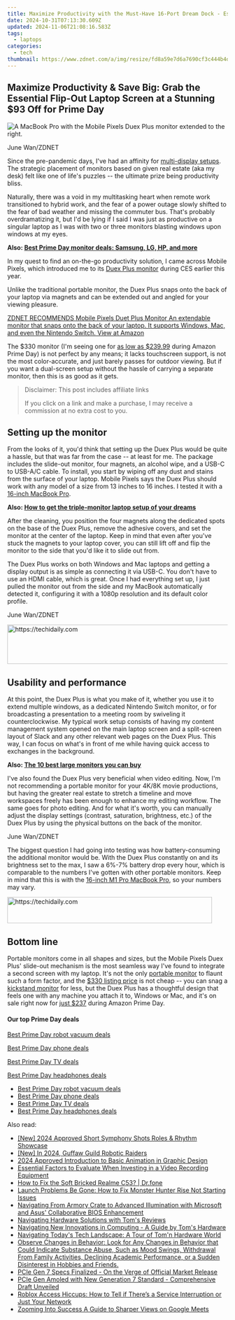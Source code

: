 ```yaml
---
title: Maximize Productivity with the Must-Have 16-Port Dream Dock - Essential for All Creatives!
date: 2024-10-31T07:13:30.609Z
updated: 2024-11-06T21:08:16.583Z
tags:
  - laptops
categories:
  - tech
thumbnail: https://www.zdnet.com/a/img/resize/fd8a59e7d6a7690cf3c444b4deddf7f55294d03b/2023/08/28/9a8a6350-4e73-4012-ba6e-4cb19b2bcb53/img-5355.jpg?auto=webp&fit=crop&frame=1&height=172&width=306
---
```


## Maximize Productivity & Save Big: Grab the Essential Flip-Out Laptop Screen at a Stunning $93 Off for Prime Day

![A MacBook Pro with the Mobile Pixels Duex Plus monitor extended to the right.](https://www.zdnet.com/a/img/resize/1337ec85d350192d391dd6447a51dbbcbddac22e/2023/02/21/26e73b22-5686-4e3f-9cec-149014bd0c44/mobile-pixels-duex-plus-monitor.jpg?auto=webp&width=1280)

June Wan/ZDNET

Since the pre-pandemic days, I've had an affinity for [multi-display setups](https://www.zdnet.com/article/multiple-options-for-multiple-screens/). The strategic placement of monitors based on given real estate (aka my desk) felt like one of life's puzzles -- the ultimate prize being productivity bliss. 

Naturally, there was a void in my multitasking heart when remote work transitioned to hybrid work, and the fear of a power outage slowly shifted to the fear of bad weather and missing the commuter bus. That's probably overdramatizing it, but I'd be lying if I said I was just as productive on a singular laptop as I was with two or three monitors blasting windows upon windows at my eyes.

**Also: [Best Prime Day monitor deals: Samsung, LG, HP, and more](https://www.zdnet.com/home-and-office/best-prime-day-monitor-deals/)**

In my quest to find an on-the-go productivity solution, I came across Mobile Pixels, which introduced me to its [Duex Plus monitor](https://buy.geni.us/Proxy.ashx?TSID=368250&GR%5FURL=https%3A%2F%2Fwww.amazon.com%2FPortable-Monitor-Duex-Extender-Compatible%2Fdp%2FB092LRR8HT%3Ftag%3Dzd-buy-button-20%26ascsubtag%3D%5F%5FCOM%5FCLICK%5FID%5F%5F%7C03b82a64-5437-489f-96b7-c925628a2a97%7Cdtp&dtb=1) during CES earlier this year. 

Unlike the traditional portable monitor, the Duex Plus snaps onto the back of your laptop via magnets and can be extended out and angled for your viewing pleasure.

[ZDNET RECOMMENDS Mobile Pixels Duet Plus Monitor An extendable monitor that snaps onto the back of your laptop. It supports Windows, Mac, and even the Nintendo Switch. View at Amazon](https://buy.geni.us/Proxy.ashx?TSID=368250&GR%5FURL=https%3A%2F%2Fwww.amazon.com%2FPortable-Monitor-Duex-Extender-Compatible%2Fdp%2FB092LRR8HT%3Ftag%3Dzd-buy-button-20%26ascsubtag%3D%5F%5FCOM%5FCLICK%5FID%5F%5F%7C03b82a64-5437-489f-96b7-c925628a2a97%7Cdtp&dtb=1)

The $330 monitor (I'm seeing one for [as low as $239.99](https://buy.geni.us/Proxy.ashx?TSID=368250&GR%5FURL=https%3A%2F%2Fwww.amazon.com%2FPortable-Monitor-Duex-Extender-Compatible%2Fdp%2FB092LRR8HT%3Ftag%3Dzd-buy-button-20%26ascsubtag%3D%5F%5FCOM%5FCLICK%5FID%5F%5F%7C03b82a64-5437-489f-96b7-c925628a2a97%7Cdtp&dtb=1) during Amazon Prime Day) is not perfect by any means; it lacks touchscreen support, is not the most color-accurate, and just barely passes for outdoor viewing. But if you want a dual-screen setup without the hassle of carrying a separate monitor, then this is as good as it gets.

>  Disclaimer: This post includes affiliate links
>
>  If you click on a link and make a purchase, I may receive a commission at no extra cost to you.
>

## Setting up the monitor

From the looks of it, you'd think that setting up the Duex Plus would be quite a hassle, but that was far from the case -- at least for me. The package includes the slide-out monitor, four magnets, an alcohol wipe, and a USB-C to USB-A/C cable. To install, you start by wiping off any dust and stains from the surface of your laptop. Mobile Pixels says the Duex Plus should work with any model of a size from 13 inches to 16 inches. I tested it with a [16-inch MacBook Pro](https://buy.geni.us/Proxy.ashx?TSID=368250&GR%5FURL=https%3A%2F%2Fwww.amazon.com%2FApple-MacBook-16-inch-10%E2%80%91core-16%E2%80%91core%2Fdp%2FB09JQKBQSB%3Ftag%3Dzd-buy-button-20%26ascsubtag%3D%5F%5FCOM%5FCLICK%5FID%5F%5F%7C03b82a64-5437-489f-96b7-c925628a2a97%7Cdtp&dtb=1).

**Also: [How to get the triple-monitor laptop setup of your dreams](https://www.zdnet.com/article/how-to-get-the-triple-monitor-laptop-setup-of-your-dreams/)**

After the cleaning, you position the four magnets along the dedicated spots on the base of the Duex Plus, remove the adhesive covers, and set the monitor at the center of the laptop. Keep in mind that even after you've stuck the magnets to your laptop cover, you can still lift off and flip the monitor to the side that you'd like it to slide out from.

The Duex Plus works on both Windows and Mac laptops and getting a display output is as simple as connecting it via USB-C. You don't have to use an HDMI cable, which is great. Once I had everything set up, I just pulled the monitor out from the side and my MacBook automatically detected it, configuring it with a 1080p resolution and its default color profile.

June Wan/ZDNET

<!-- affiliate ads begin -->
<a href="https://aligracehair.sjv.io/c/5597632/1934292/19272" target="_top" id="1934292">
  <img src="//a.impactradius-go.com/display-ad/19272-1934292" border="0" alt="https://techidaily.com" width="728" height="90"/>
</a>
<img height="0" width="0" src="https://aligracehair.sjv.io/i/5597632/1934292/19272" style="position:absolute;visibility:hidden;" border="0" />
<!-- affiliate ads end -->

## Usability and performance

At this point, the Duex Plus is what you make of it, whether you use it to extend multiple windows, as a dedicated Nintendo Switch monitor, or for broadcasting a presentation to a meeting room by swiveling it counterclockwise. My typical work setup consists of having my content management system opened on the main laptop screen and a split-screen layout of Slack and any other relevant web pages on the Duex Plus. This way, I can focus on what's in front of me while having quick access to exchanges in the background.

**Also: [The 10 best large monitors you can buy](https://www.zdnet.com/home-and-office/smart-office/best-large-monitor/)**

I've also found the Duex Plus very beneficial when video editing. Now, I'm not recommending a portable monitor for your 4K/8K movie productions, but having the greater real estate to stretch a timeline and move workspaces freely has been enough to enhance my editing workflow. The same goes for photo editing. And for what it's worth, you can manually adjust the display settings (contrast, saturation, brightness, etc.) of the Duex Plus by using the physical buttons on the back of the monitor.

June Wan/ZDNET

The biggest question I had going into testing was how battery-consuming the additional monitor would be. With the Duex Plus constantly on and its brightness set to the max, I saw a 6%-7% battery drop every hour, which is comparable to the numbers I've gotten with other portable monitors. Keep in mind that this is with the [16-inch M1 Pro MacBook Pro](https://buy.geni.us/Proxy.ashx?TSID=368250&GR%5FURL=https%3A%2F%2Fwww.amazon.com%2FApple-MacBook-16-inch-10%E2%80%91core-16%E2%80%91core%2Fdp%2FB09JQKBQSB%3Ftag%3Dzd-buy-button-20%26ascsubtag%3D%5F%5FCOM%5FCLICK%5FID%5F%5F%7C03b82a64-5437-489f-96b7-c925628a2a97%7Cdtp&dtb=1), so your numbers may vary.

<!-- affiliate ads begin -->
<a href="https://bluettius.sjv.io/c/5597632/2139118/17108" target="_top" id="2139118">
  <img src="//a.impactradius-go.com/display-ad/17108-2139118" border="0" alt="https://techidaily.com" width="468" height="60"/>
</a>
<img height="0" width="0" src="https://bluettius.sjv.io/i/5597632/2139118/17108" style="position:absolute;visibility:hidden;" border="0" />
<!-- affiliate ads end -->

## Bottom line

Portable monitors come in all shapes and sizes, but the Mobile Pixels Duex Plus' slide-out mechanism is the most seamless way I've found to integrate a second screen with my laptop. It's not the only [portable monitor](https://buy.geni.us/Proxy.ashx?TSID=368250&GR%5FURL=https%3A%2F%2Fwww.amazon.com%2Fdp%2FB08W1ZNRSR%3Fth%3D1%26tag%3Dzd-buy-button-20%26ascsubtag%3D%5F%5FCOM%5FCLICK%5FID%5F%5F%7C03b82a64-5437-489f-96b7-c925628a2a97%7Cdtp&dtb=1) to flaunt such a form factor, and the [$330 listing price](https://buy.geni.us/Proxy.ashx?TSID=368250&GR%5FURL=https%3A%2F%2Fwww.amazon.com%2FPortable-Monitor-Duex-Extender-Compatible%2Fdp%2FB092LRR8HT%3Ftag%3Dzd-buy-button-20%26ascsubtag%3D%5F%5FCOM%5FCLICK%5FID%5F%5F%7C03b82a64-5437-489f-96b7-c925628a2a97%7Cdtp&dtb=1) is not cheap -- you can snag a [kickstand monitor](https://buy.geni.us/Proxy.ashx?TSID=368250&GR%5FURL=https%3A%2F%2Fwww.amazon.com%2Fs%3Fk%3Dportable%2Bmonitor%26tag%3Dzd-buy-button-20%26ascsubtag%3D%5F%5FCOM%5FCLICK%5FID%5F%5F%7C03b82a64-5437-489f-96b7-c925628a2a97%7Cdtp&dtb=1) for less, but the Duex Plus has a thoughtful design that feels one with any machine you attach it to, Windows or Mac, and it's on sale right now for [just $237](https://buy.geni.us/Proxy.ashx?TSID=368250&GR%5FURL=https%3A%2F%2Fwww.amazon.com%2FPortable-Monitor-Duex-Extender-Compatible%2Fdp%2FB092LRR8HT%3Ftag%3Dzd-buy-button-20%26ascsubtag%3D%5F%5FCOM%5FCLICK%5FID%5F%5F%7C03b82a64-5437-489f-96b7-c925628a2a97%7Cdtp&dtb=1) during Amazon Prime Day.

#### Our top Prime Day deals

[Best Prime Day robot vacuum deals](https://www.zdnet.com/article/best-october-prime-day-robot-vacuum-deals-2023-still-available/ "Best Prime Day robot vacuum deals")

[Best Prime Day phone deals](https://www.zdnet.com/article/best-october-prime-day-phone-deals-2023-still-available/ "Best Prime Day phone deals")

[Best Prime Day TV deals](https://www.zdnet.com/article/best-october-prime-day-tv-deals-2023-still-available/ "Best Prime Day TV deals")

[Best Prime Day headphones deals](https://www.zdnet.com/article/best-headphones-deals-still-available-october-prime-day-2023/ "Best Prime Day headphones deals")

* [Best Prime Day robot vacuum deals](https://www.zdnet.com/article/best-october-prime-day-robot-vacuum-deals-2023-still-available/ "Best Prime Day robot vacuum deals")
* [Best Prime Day phone deals](https://www.zdnet.com/article/best-october-prime-day-phone-deals-2023-still-available/ "Best Prime Day phone deals")
* [Best Prime Day TV deals](https://www.zdnet.com/article/best-october-prime-day-tv-deals-2023-still-available/ "Best Prime Day TV deals")
* [Best Prime Day headphones deals](https://www.zdnet.com/article/best-headphones-deals-still-available-october-prime-day-2023/ "Best Prime Day headphones deals")

<ins class="adsbygoogle"
     style="display:block"
     data-ad-format="autorelaxed"
     data-ad-client="ca-pub-7571918770474297"
     data-ad-slot="1223367746"></ins>

<ins class="adsbygoogle"
     style="display:block"
     data-ad-client="ca-pub-7571918770474297"
     data-ad-slot="8358498916"
     data-ad-format="auto"
     data-full-width-responsive="true"></ins>

<span class="atpl-alsoreadstyle">Also read:</span>
<div><ul>
<li><a href="https://youtube-zero.techidaily.com/024-approved-short-symphony-shots-roles-and-rhythm-showcase/"><u>[New] 2024 Approved Short Symphony Shots Roles & Rhythm Showcase</u></a></li>
<li><a href="https://fox-access.techidaily.com/new-in-2024-guffaw-guild-robotic-raiders/"><u>[New] In 2024, Guffaw Guild Robotic Raiders</u></a></li>
<li><a href="https://extra-support.techidaily.com/2024-approved-introduction-to-basic-animation-in-graphic-design/"><u>2024 Approved Introduction to Basic Animation in Graphic Design</u></a></li>
<li><a href="https://tech-renaissance.techidaily.com/essential-factors-to-evaluate-when-investing-in-a-video-recording-equipment/"><u>Essential Factors to Evaluate When Investing in a Video Recording Equipment</u></a></li>
<li><a href="https://fix-guide.techidaily.com/how-to-fix-the-soft-bricked-realme-c53-drfone-by-drfone-fix-android-problems-fix-android-problems/"><u>How to Fix the Soft Bricked Realme C53? | Dr.fone</u></a></li>
<li><a href="https://win-answers.techidaily.com/launch-problems-be-gone-how-to-fix-monster-hunter-rise-not-starting-issues/"><u>Launch Problems Be Gone: How to Fix Monster Hunter Rise Not Starting Issues</u></a></li>
<li><a href="https://hardware-reviews.techidaily.com/navigating-from-armory-crate-to-advanced-illumination-with-microsoft-and-asus-collaborative-bios-enhancement/"><u>Navigating From Armory Crate to Advanced Illumination with Microsoft and Asus' Collaborative BIOS Enhancement</u></a></li>
<li><a href="https://hardware-reviews.techidaily.com/navigating-hardware-solutions-with-toms-reviews/"><u>Navigating Hardware Solutions with Tom's Reviews</u></a></li>
<li><a href="https://hardware-reviews.techidaily.com/navigating-new-innovations-in-computing-a-guide-by-toms-hardware/"><u>Navigating New Innovations in Computing - A Guide by Tom's Hardware</u></a></li>
<li><a href="https://hardware-reviews.techidaily.com/navigating-todays-tech-landscape-a-tour-of-tomn-hardware-world/"><u>Navigating Today's Tech Landscape: A Tour of Tom'n Hardware World</u></a></li>
<li><a href="https://hardware-reviews.techidaily.com/observe-changes-in-behavior-look-for-any-changes-in-behavior-that-could-indicate-substance-abuse-such-as-mood-swings-withdrawal-from-family-activities-decli81/"><u>Observe Changes in Behavior: Look for Any Changes in Behavior that Could Indicate Substance Abuse, Such as Mood Swings, Withdrawal From Family Activities, Declining Academic Performance, or a Sudden Disinterest in Hobbies and Friends.</u></a></li>
<li><a href="https://hardware-reviews.techidaily.com/pcie-gen-7-specs-finalized-on-the-verge-of-official-market-release/"><u>PCIe Gen 7 Specs Finalized - On the Verge of Official Market Release</u></a></li>
<li><a href="https://hardware-reviews.techidaily.com/pcie-gen-amoled-with-new-generation-7-standard-comprehensive-draft-unveiled/"><u>PCIe Gen Amoled with New Generation 7 Standard - Comprehensive Draft Unveiled</u></a></li>
<li><a href="https://techno-recovery.techidaily.com/roblox-access-hiccups-how-to-tell-if-theres-a-service-interruption-or-just-your-network/"><u>Roblox Access Hiccups: How to Tell if There’s a Service Interruption or Just Your Network</u></a></li>
<li><a href="https://fox-boxes.techidaily.com/zooming-into-success-a-guide-to-sharper-views-on-google-meets/"><u>Zooming Into Success A Guide to Sharper Views on Google Meets</u></a></li>
</ul></div>

